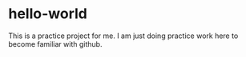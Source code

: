 # hello-world
This is a practice project for me.
I am just doing practice work here to become familiar with github.
